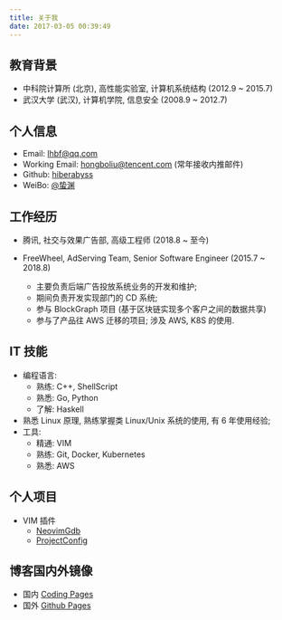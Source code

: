 ```yaml
---
title: 关于我
date: 2017-03-05 00:39:49
---
```


## 教育背景
* 中科院计算所 (北京), 高性能实验室, 计算机系统结构 (2012.9 ~ 2015.7)
* 武汉大学 (武汉), 计算机学院, 信息安全 (2008.9 ~ 2012.7)

## 个人信息
* Email: lhbf@qq.com
* Working Email: hongboliu@tencent.com (常年接收内推邮件)
* Github: [hiberabyss](https://github.com/hiberabyss)
* WeiBo: [@蛰渊](https://weibo.com/u/1679398612)

## 工作经历

* 腾讯, 社交与效果广告部, 高级工程师 (2018.8 ~ 至今)

* FreeWheel, AdServing Team, Senior Software Engineer (2015.7 ~ 2018.8)
    * 主要负责后端广告投放系统业务的开发和维护;
    * 期间负责开发实现部门的 CD 系统;
    * 参与 BlockGraph 项目 (基于区块链实现多个客户之间的数据共享)
    * 参与了产品往 AWS 迁移的项目; 涉及 AWS, K8S 的使用.

## IT 技能

* 编程语言:
    * 熟练: C++, ShellScript
    * 熟悉: Go, Python
    * 了解: Haskell
* 熟悉 Linux 原理, 熟练掌握类 Linux/Unix 系统的使用, 有 6 年使用经验;
* 工具:
    * 精通: VIM
    * 熟练: Git, Docker, Kubernetes
    * 熟悉: AWS

## 个人项目

* VIM 插件
    * [NeovimGdb](https://github.com/hiberabyss/NeovimGdb)
    * [ProjectConfig](https://github.com/hiberabyss/ProjectConfig)

## 博客国内外镜像

- 国内 [Coding Pages](http://hbliu.coding.me)
- 国外 [Github Pages](http://hiberabyss.github.io)
